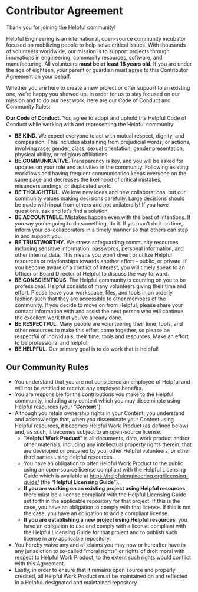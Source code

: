 # Contributor Agreement

Thank you for joining the Helpful community!

Helpful Engineering is an international, open-source community incubator focused on mobilizing people to help solve critical issues. With thousands of volunteers worldwide, our mission is to support projects through innovations in engineering, community resources, software, and manufacturing. All volunteers **must be at least 18 years old.** If you are under the age of eighteen, your parent or guardian must agree to this Contributor Agreement on your behalf.

Whether you are here to create a new project or offer support to an existing one, we’re happy you showed up. In order for us to stay focused on our mission and to do our best work, here are our Code of Conduct and Community Rules:

**Our Code of Conduct.** You agree to adopt and uphold the Helpful Code of Conduct while working with and representing the Helpful community:

- **BE KIND.** We expect everyone to act with mutual respect, dignity, and compassion. This includes abstaining from prejudicial words, or actions, involving race, gender, class, sexual orientation, gender presentation, physical ability, or religious affiliations.
- **BE COMMUNICATIVE**. Transparency is key, and you will be asked for updates on your role and activities in the community. Following existing workflows and having frequent communication keeps everyone on the same page and decreases the likelihood of critical mistakes, misunderstandings, or duplicated work.
- **BE THOUGHTFUL.** We love new ideas and new collaborations, but our community values making decisions carefully. Large decisions should be made with input from others and not unilaterally! If you have questions, ask and let’s find a solution.
- **BE ACCOUNTABLE.** Mistakes happen even with the best of intentions. If you say you’re going to do something, do it. If you can’t do it on time, inform your co-collaborators in a timely manner so that others can step in and support you.
- **BE TRUSTWORTHY.** We stress safeguarding community resources including sensitive information, passwords, personal information, and other internal data. This means you won’t divert or utilize Helpful resources or relationships towards another effort – public, or private. If you become aware of a conflict of interest, you will timely speak to an Officer or Board Director of Helpful to discuss the way forward.
- **BE CONSCIENTIOUS**. The Helpful community is counting on you to be professional. Helpful consists of many volunteers giving their time and effort. Please leave your workspace, files, and tools in an orderly fashion such that they are accessible to other members of the community. If you decide to move on from Helpful, please share your contact information with and assist the next person who will continue the excellent work that you’ve already done.
- **BE RESPECTFUL.** Many people are volunteering their time, tools, and other resources to make this effort come together, so please be respectful of individuals, their time, tools and resources. Make an effort to be professional and helpful.
- **BE HELPFUL.** Our primary goal is to do work that is helpful!

## Our Community Rules

- You understand that you are not considered an employee of Helpful and will not be entitled to receive any employee benefits.
- You are responsible for the contributions you make to the Helpful community, including any content which you may disseminate using Helpful resources (your “**Content**”).
- Although you retain ownership rights in your Content, you understand and acknowledge that, when you disseminate your Content using Helpful resources, it becomes Helpful Work Product (as defined below) and, as such, it becomes subject to an open-source license.
  - “**Helpful Work Product**” is all documents, data, work product and/or other materials, including any intellectual property rights therein, that are developed or prepared by you, other Helpful volunteers, or other third parties using Helpful resources.
  - You have an obligation to offer Helpful Work Product to the public using an open-source license compliant with the Helpful Licensing Guide which is available at <https://helpfulengineering.org/licensing-guide/> (the “**Helpful Licensing Guide**”).
  - **If you are working on an existing project using Helpful resources**, there must be a license compliant with the Helpful Licensing Guide set forth in the applicable repository for that project. If this is the case, you have an obligation to comply with that license. If this is not the case, you have an obligation to add a compliant license.
  - **If you are establishing a new project using Helpful resources**, you have an obligation to use and comply with a license compliant with the Helpful Licensing Guide for that project and to publish such license in any applicable repository.
- You hereby waive any and all claims you may now or hereafter have in any jurisdiction to so-called “moral rights” or rights of droit moral with respect to Helpful Work Product, to the extent such rights would conflict with this Agreement.
- Lastly, in order to ensure that it remains open source and properly credited, all Helpful Work Product must be maintained on and reflected in a Helpful-designated and maintained repository.
